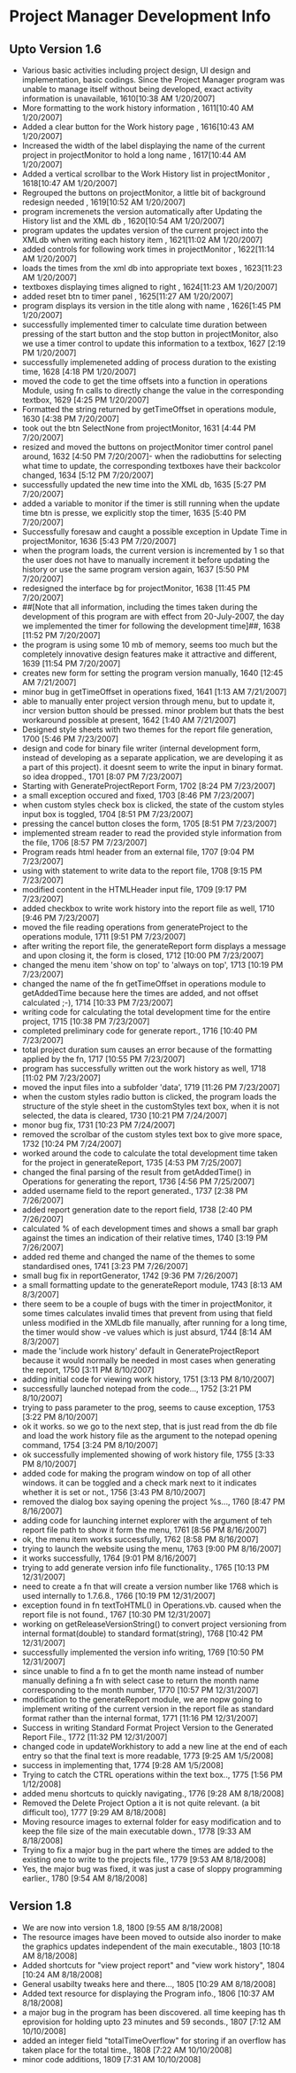 # Project Manager Development Info

## Upto Version 1.6
- Various basic activities including project design, UI design and implementation, basic codings. Since the Project Manager program was unable to manage itself without being developed, exact activity information is unavailable, 1610[10:38 AM 1/20/2007]
- More formatting to the work history information , 1611[10:40 AM 1/20/2007]
- Added a clear button for the Work history page , 1616[10:43 AM 1/20/2007]
- Increased the width of the label displaying the name of the current project in projectMonitor to hold a long name , 1617[10:44 AM 1/20/2007]
- Added a vertical scrollbar to the Work History list in projectMonitor , 1618[10:47 AM 1/20/2007]
- Regrouped the buttons on projectMonitor, a little bit of background redesign needed , 1619[10:52 AM 1/20/2007]
- program incremenets the version automatically after Updating the History list and the XML db , 1620[10:54 AM 1/20/2007]
- program updates the updates version of the current project into the XMLdb when writing each history item , 1621[11:02 AM 1/20/2007]
- added controls for following work times in projectMonitor , 1622[11:14 AM 1/20/2007]
- loads the times from the xml db into appropriate text boxes , 1623[11:23 AM 1/20/2007]
- textboxes displaying times aligned to right , 1624[11:23 AM 1/20/2007]
- added reset btn to timer panel , 1625[11:27 AM 1/20/2007]
- program displays its version in the title along with name , 1626[1:45 PM 1/20/2007]
- successfully implemented timer to calculate time duration between pressing of the start button and the stop button in projectMonitor, also we use a timer control to update this information to a textbox, 1627 [2:19 PM 1/20/2007]
- successfully implemeneted adding of process duration to the existing time, 1628 [4:18 PM 1/20/2007]
- moved the code to get the time offsets into a function in operations Module, using fn calls to directly change the value in the corresponding textbox, 1629 [4:25 PM 1/20/2007]
- Formatted the string returned by getTimeOffset in operations module, 1630 [4:38 PM 7/20/2007]
- took out the btn SelectNone from projectMonitor, 1631 [4:44 PM 7/20/2007]
- resized and moved the buttons on projectMonitor timer control panel around, 1632 [4:50 PM 7/20/2007]- when the radiobuttins for selecting what time to update, the corresponding textboxes have their backcolor changed, 1634 [5:12 PM 7/20/2007]
- successfully updated the new time into the XML db, 1635 [5:27 PM 7/20/2007]
- added a variable to monitor if the timer is still running when the update time btn is presse, we explicitly stop the timer, 1635 [5:40 PM 7/20/2007]
- Successfully foresaw and caught a possible exception in Update Time in projectMonitor, 1636 [5:43 PM 7/20/2007]
- when the program loads, the current version is incremented by 1 so that the user does not have to manually increment it before updating the history or use the same program version again, 1637 [5:50 PM 7/20/2007]
- redesigned the interface bg for projectMonitor, 1638 [11:45 PM 7/20/2007]
- ##[Note that all information, including the times taken during the development of this program are with effect from 20-July-2007, the day we implemented the timer for following the development time]##, 1638 [11:52 PM 7/20/2007]
- the program is using some 10 mb of memory, seems too much but the completely innovative design features make it attractive and different, 1639 [11:54 PM 7/20/2007]
- creates new form for setting the program version manually, 1640 [12:45 AM 7/21/2007]
- minor bug in getTimeOffset in operations fixed, 1641 [1:13 AM 7/21/2007]
- able to manually enter project version through menu, but to update it, incr version button should be pressed. minor problem but thats the best workaround possible at present, 1642 [1:40 AM 7/21/2007]
- Designed style sheets with two themes for the report file generation, 1700 [5:46 PM 7/23/2007]
- design and code for binary file writer (internal development form, instead of developing as a separate application, we are developing it as a part of this project). it doesnt seem to write the input in binary format. so idea dropped., 1701 [8:07 PM 7/23/2007]
- Starting with GenerateProjectReport Form, 1702 [8:24 PM 7/23/2007]
- a small exception occured and fixed, 1703 [8:46 PM 7/23/2007]
- when custom styles check box is clicked, the state of the custom styles input box is toggled, 1704 [8:51 PM 7/23/2007]
- pressing the cancel button closes the form, 1705 [8:51 PM 7/23/2007]
- implemented stream reader to read the provided style information from the file, 1706 [8:57 PM 7/23/2007]
- Program reads html header from an external file, 1707 [9:04 PM 7/23/2007]
- using with statement to write data to the report file, 1708 [9:15 PM 7/23/2007]
- modified content in the HTMLHeader input file, 1709 [9:17 PM 7/23/2007]
- added checkbox to write work history into the report file as well, 1710 [9:46 PM 7/23/2007]
- moved the file reading operations from generateProject to the operations module, 1711 [9:51 PM 7/23/2007]
- after writing the report file, the generateReport form displays a message and upon closing it, the form is closed, 1712 [10:00 PM 7/23/2007]
- changed the menu item 'show on top' to 'always on top', 1713 [10:19 PM 7/23/2007]
- changed the name of the fn getTimeOffset in operations module to getAddedTime because here the times are added, and not offset calculated ;-), 1714 [10:33 PM 7/23/2007]
- writing code for calculating the total development time for the entire project, 1715 [10:38 PM 7/23/2007]
- completed preliminary code for generate report., 1716 [10:40 PM 7/23/2007]
- total project duration sum causes an error because of the formatting applied by the fn, 1717 [10:55 PM 7/23/2007]
- program has successfully written out the work history as well, 1718 [11:02 PM 7/23/2007]
- moved the input files into a subfolder 'data', 1719 [11:26 PM 7/23/2007]
- when the custom styles radio button is clicked, the program loads the structure of the style sheet in the customStyles text box, when it is not selected, the data is cleared, 1730 [10:21 PM 7/24/2007]
- monor bug fix, 1731 [10:23 PM 7/24/2007]
- removed the scrolbar of the custom styles text box to give more space, 1732 [10:24 PM 7/24/2007]
- worked around the code to calculate the total development time taken for the project in generateReport, 1735 [4:53 PM 7/25/2007]
- changed the final parsing of the result from getAddedTime() in Operations for generating the report, 1736 [4:56 PM 7/25/2007]
- added username field to the report generated., 1737 [2:38 PM 7/26/2007]
- added report generation date to the report field, 1738 [2:40 PM 7/26/2007]
- calculated % of each development times and shows a small bar graph against the times an indication of their relative times, 1740 [3:19 PM 7/26/2007]
- added red theme and changed the name of the themes to some standardised ones, 1741 [3:23 PM 7/26/2007]
- small bug fix in reportGenerator, 1742 [9:36 PM 7/26/2007]
- a small formatting update to the generateReport module, 1743 [8:13 AM 8/3/2007]
- there seem to be a couple of bugs with the timer in projectMonitor, it some times calculates invalid times that prevent from using that field unless modified in the XMLdb file manually, after running for a long time, the timer would show -ve values which is just absurd, 1744 [8:14 AM 8/3/2007]
- made the 'include work history' default in GenerateProjectReport because it would normally be needed in most cases when generating the report, 1750 [3:11 PM 8/10/2007]
- adding initial code for viewing work history, 1751 [3:13 PM 8/10/2007]
- successfully launched notepad from the code..., 1752 [3:21 PM 8/10/2007]
- trying to pass parameter to the prog, seems to cause exception, 1753 [3:22 PM 8/10/2007]
- ok it works. so we go to the next step, that is  just read from the db file and load the work history file as the argument to the notepad opening command, 1754 [3:24 PM 8/10/2007]
- ok successfully implemented showing of work history file, 1755 [3:33 PM 8/10/2007]
- added code for making the program window on top of all other windows. it can be toggled and a check mark next to it indicates whether it is set or not., 1756 [3:43 PM 8/10/2007]
- removed the dialog box saying opening the project %s..., 1760 [8:47 PM 8/16/2007]
- adding code for launching internet explorer with the argument of teh report file path to show it form the menu, 1761 [8:56 PM 8/16/2007]
- ok, the menu item works successfully, 1762 [8:58 PM 8/16/2007]
- trying to launch the website using the menu, 1763 [9:00 PM 8/16/2007]
- it works successfully, 1764 [9:01 PM 8/16/2007]
- trying to add generate version info file functionality., 1765 [10:13 PM 12/31/2007]
- need to create a fn that will create a version number like 1768 which is used internally to 1.7.6.8., 1766 [10:19 PM 12/31/2007]
- exception found in fn textToHTML() in Operations.vb. caused when the report file is not found., 1767 [10:30 PM 12/31/2007]
- working on getReleaseVersionString() to convert project versioning from internal format(double) to standard format(string), 1768 [10:42 PM 12/31/2007]
- successfully implemented the version info writing, 1769 [10:50 PM 12/31/2007]
- since unable to find a fn to get the month name instead of number manually defining a fn with select case  to return the month name corresponding to the month number, 1770 [10:57 PM 12/31/2007]
- modification to the generateReport module, we are nopw going to implement writing of the current version in the report file as standard format rather than the internal format, 1771 [11:16 PM 12/31/2007]
- Success in writing Standard Format Project Version to the Generated Report File., 1772 [11:32 PM 12/31/2007]
- changed code in updateWorkhistory to add a new line at the end of each entry so that the final text is more readable, 1773 [9:25 AM 1/5/2008]
- success in implementing that, 1774 [9:28 AM 1/5/2008]
- Trying to catch the CTRL operations within the text box.., 1775 [1:56 PM 1/12/2008]
- added menu shortcuts to quickly navigating., 1776 [9:28 AM 8/18/2008]
- Removed the Delete Project Option a it is not quite relevant. (a bit difficult too), 1777 [9:29 AM 8/18/2008]
- Moving resource images to external folder for easy modification and to keep the file size of the main executable down., 1778 [9:33 AM 8/18/2008]
- Trying to fix a major bug in the part where the times are added to the existing one to write to the projects file., 1779 [9:53 AM 8/18/2008]
- Yes, the major bug was fixed, it was just a case of sloppy programming earlier., 1780 [9:54 AM 8/18/2008]

## Version 1.8
- We are now into version 1.8, 1800 [9:55 AM 8/18/2008]
- The resource images have been moved to outside also inorder to make the graphics updates independent of the main executable., 1803 [10:18 AM 8/18/2008]
- Added shortcuts for "view project report" and "view work history", 1804 [10:24 AM 8/18/2008]
- General usabilty tweaks here and there..., 1805 [10:29 AM 8/18/2008]
- Added text resource for displaying the Program info., 1806 [10:37 AM 8/18/2008]
- a major bug in the program has been discovered. all time keeping has th eprovision for holding upto 23 minutes and 59 seconds., 1807 [7:12 AM 10/10/2008]
- added an integer field "totalTimeOverflow" for storing if an overflow has taken place for the total time., 1808 [7:22 AM 10/10/2008]
- minor code additions, 1809 [7:31 AM 10/10/2008]
